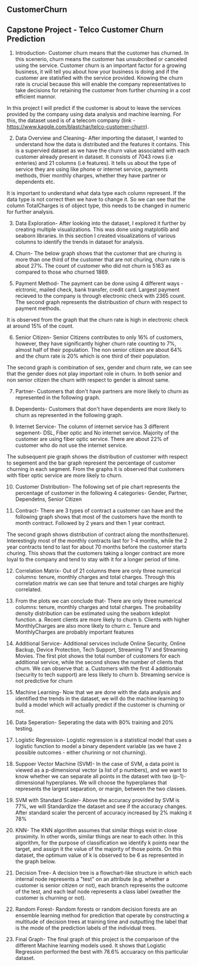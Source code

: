 ## CustomerChurn
## Capstone Project - Telco Customer Churn Prediction

1. Introduction-
Customer churn means that the customer has churned. In this scenerio, churn means the customer has unsubcribed or canceled using the service. Customer churn is an important factor for a growing business, it will tell you about how your business is doing and if the customer are statisfied with the service provided. Knowing the churn rate is crucial because this will enable the company representatives to take decisions for retaining the customer from further churning in a cost efficient mannor.

In this project I will predict if the customer is about to leave the services provided by the company using data analysis and machine learning. For this, the dataset used is of a telecom company (link - https://www.kaggle.com/blastchar/telco-customer-churn).

2. Data Overview and Cleaning-
After importing the dataset, I wanted to understand how the data is distributed and the features it contains. This is a supervied dataset as we have the churn value associated with each customer already present in dataset. It consists of 7043 rows (i.e enteries) and 21 columns (i.e features). It tells us about the type of service they are using like phone or internet service, payments methods, thier monthly charges, whether they have partner or dependents etc.

It is important to understand what data type each column represent. If the data type is not correct then we have to change it. So we can see that the column TotalCharges is of object type, this needs to be changed in numeric for further analysis.

3. Data Exploration-
After looking into the dataset, I explored it further by creating multiple visualizations. This was done using matplotlib and seaborn libraries. In this section I created visualizations of various columns to identify the trends in dataset for analysis.

4. Churn-
The below graph shows that the customer that are churing is more than one third of the customer that are not churing, churn rate is about 27%. The count of customer who did not churn is 5163 as compared to those who churned 1869.

5. Payment Method-
The payment can be done using 4 different ways - elctronic, mailed check, bank transfer, credit card. Largest payment recieved to the company is through electronic check with 2365 count. The second graph represents the distribustion of churn with respect to payment methods.

It is observed from the graph that the churn rate is high in electronic check at around 15% of the count.

6. Senior Citizen-
Senior Citizens contributes to only 16% of customers, however, they have significantly higher churn rate counting to 7%, almost half of their population. The non senior citizen are about 64% and the churn rate is 20% which is one third of their population.

The second graph is combination of sex, gender and churn rate, we can see that the gender does not play important role in churn. In both senior and non senior citizen the churn with respect to gender is almost same.

7. Partner-
Customers that don't have partners are more likely to churn as represented in the following graph.

8. Dependents-
Customers that don't have dependents are more likely to churn as represented in the following graph.

9. Internet Service-
The column of internet service has 3 different segement- DSL, Fiber optic and No internet service. Majority of the customer are using fiber optic service. There are about 22% of customer who do not use the internet service.

The subsequent pie graph shows the distribution of customer with respect to segement and the bar graph represent the percentage of customer churning in each segment. From the graphs it is observed that customers with fiber optic service are more likely to churn.

10. Customer Distribution-
The following set of pie chart represents the percentage of customer in the following 4 categories- Gender, Partner, Dependetns, Senior Citizen

11. Contract-
There are 3 types of contract a customer can have and the following graph shows that most of the customers have the month to month contract. Followed by 2 years and then 1 year contract.

The second graph shows distribution of contract along the months(tenure). Interestingly most of the monthly contracts last for 1-4 months, while the 2 year contracts tend to last for about 70 months before the customer starts churing. This shows that the customers taking a longer contract are more loyal to the company and tend to stay with it for a longer period of time.

12. Correlation Matrix-
Out of 21 columns there are only three numerical columns: tenure, monthly charges and total charges. Through this correlation matrix we can see that tenure and total charges are highly correlated.

13. From the plots we can conclude that-
There are only three numerical columns: tenure, monthly charges and total charges. The probability density distribution can be estimated using the seaborn kdeplot function.
    a. Recent clients are more likely to churn
    b. Clients with higher MonthlyCharges are also more likely to churn
    c. Tenure and MonthlyCharges are probably important features

14. Additional Service-
Additional services include Online Security, Online Backup, Device Protection, Tech Support, Streaming TV and Streaming Movies. The first plot shows the total number of customers for each additional service, while the second shows the number of clients that churn. We can observe that:
    a. Customers with the first 4 additionals (security to tech support) are less likely to churn
    b. Streaming service is not predictive for churn

15. Machine Learning- 
Now that we are done with the data analysis and identified the trends in the dataset, we will do the machine learning to build a model which will actually predict if the customer is churning or not.

16. Data Seperation-
Seperating the data with 80% training and 20% testing.

17. Logistic Regression-
Logistic regression is a statistical model that uses a logistic function to model a binary dependent variable (as we have 2 possible outcomes - either churining or not churning).

18. Suppoer Vector Machine (SVM)-
In the case of SVM, a data point is viewed as a p-dimensional vector (a list of p numbers), and we want to know whether we can separate all points in the dataset with two (p-1)-dimensional hyperplanes. We will choose the hyperplanes that represents the largest separation, or margin, between the two classes.

19. SVM with Standard Scaler-
Above the accuracy provided by SVM is 77%, we will Standardize the dataset and see if the accuracy changes. After standard scaler the percent of accuracy increased by 2% making it 78%

20. KNN-
The KNN algorithm assumes that similar things exist in close proximity. In other words, similar things are near to each other. In this algorithm, for the purpose of classification we identify k points near the target, and assign it the value of the majority of those points. On this dataset, the optimum value of k is observed to be 6 as represented in the graph below.

21. Decision Tree- 
A decision tree is a flowchart-like structure in which each internal node represents a "test" on an attribute (e.g. whether a customer is senior citizen or not), each branch represents the outcome of the test, and each leaf node represents a class label (weather the customer is churning or not).

22. Random Forest-
Random forests or random decision forests are an ensemble learning method for prediction that operate by constructing a multitude of decision trees at training time and outputting the label that is the mode of the prediction labels of the individual trees.

23. Final Graph-
The final graph of this project is the comparison of the different Machine learning models used. It shows that Logistic Regression performed the best with 78.6% accuaracy on this particular dataset.